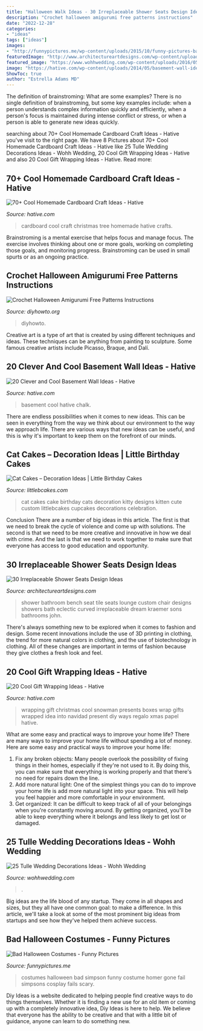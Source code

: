 ```yaml
---
title: "Halloween Walk Ideas - 30 Irreplaceable Shower Seats Design Ideas"
description: "Crochet halloween amigurumi free patterns instructions"
date: "2022-12-28"
categories:
- "ideas"
tags: ["ideas"]
images:
- "http://funnypictures.me/wp-content/uploads/2015/10/funny-pictures-bad-halloween-costumes-SHomer-Simpson.jpg"
featuredImage: "http://www.architectureartdesigns.com/wp-content/uploads/2013/07/JKandSons._com.jpg"
featured_image: "https://www.wohhwedding.com/wp-content/uploads/2016/05/Tulle-Wedding-Table-Decorations.jpg"
image: "https://hative.com/wp-content/uploads/2014/05/basement-wall-ideas/17-chalk-wall-basement.jpg"
ShowToc: true
author: "Estrella Adams MD"
---
```



The definition of brainstroming: What are some examples?
There is no single definition of brainstroming, but some key examples include: when a person understands complex information quickly and efficiently, when a person's focus is maintained during intense conflict or stress, or when a person is able to generate new ideas quickly.

	

		
searching about 70+ Cool Homemade Cardboard Craft Ideas - Hative you've visit to the right page. We have 8 Pictures about 70+ Cool Homemade Cardboard Craft Ideas - Hative like 25 Tulle Wedding Decorations Ideas - Wohh Wedding, 20 Cool Gift Wrapping Ideas - Hative and also 20 Cool Gift Wrapping Ideas - Hative. Read more:
		
    
## 70+ Cool Homemade Cardboard Craft Ideas - Hative

<img loading=lazy src="https://hative.com/wp-content/uploads/2014/04/cardboard-crafts/10-cardboard-christmas-tree.jpg" onerror="this.onerror=null;this.src='https://tse3.mm.bing.net/th?id=OIP.n28n2uZrs9RA6ittqlK-wwHaJ8&amp;pid=15.1';" alt="70+ Cool Homemade Cardboard Craft Ideas - Hative">

_Source: hative.com_

>cardboard cool craft christmas tree homemade hative crafts. 

	

Brainstroming is a mental exercise that helps focus and manage focus. The exercise involves thinking about one or more goals, working on completing those goals, and monitoring progress. Brainstroming can be used in small spurts or as an ongoing practice.

    
## Crochet Halloween Amigurumi Free Patterns Instructions

<img loading=lazy src="https://www.diyhowto.org/wp-content/uploads/DIYHowto-Crochet-Halloween-Amigurumi-Free-Pattern-16.jpg" onerror="this.onerror=null;this.src='https://tse2.mm.bing.net/th?id=OIP.HUdL6mrdfNYWGT9Vf4quLgHaPl&amp;pid=15.1';" alt="Crochet Halloween Amigurumi Free Patterns Instructions">

_Source: diyhowto.org_

>diyhowto. 

	

Creative art is a type of art that is created by using different techniques and ideas. These techniques can be anything from painting to sculpture. Some famous creative artists include Picasso, Braque, and Dalí.

    
## 20 Clever And Cool Basement Wall Ideas - Hative

<img loading=lazy src="https://hative.com/wp-content/uploads/2014/05/basement-wall-ideas/17-chalk-wall-basement.jpg" onerror="this.onerror=null;this.src='https://tse1.mm.bing.net/th?id=OIP.XIAcBqTxaZNxCML3d3ajDwHaLH&amp;pid=15.1';" alt="20 Clever and Cool Basement Wall Ideas - Hative">

_Source: hative.com_

>basement cool hative chalk. 

	

There are endless possibilities when it comes to new ideas. This can be seen in everything from the way we think about our environment to the way we approach life. There are various ways that new ideas can be useful, and this is why it's important to keep them on the forefront of our minds.

    
## Cat Cakes – Decoration Ideas | Little Birthday Cakes

<img loading=lazy src="https://www.littlebcakes.com/wp-content/uploads/2014/01/Cat-Cakes-768x1024.jpg" onerror="this.onerror=null;this.src='https://tse1.mm.bing.net/th?id=OIP.jbRD8EuJdDobZfYOERjOagHaJ4&amp;pid=15.1';" alt="Cat Cakes – Decoration Ideas | Little Birthday Cakes">

_Source: littlebcakes.com_

>cat cakes cake birthday cats decoration kitty designs kitten cute custom littlebcakes cupcakes decorations celebration. 

	

Conclusion
There are a number of big ideas in this article. The first is that we need to break the cycle of violence and come up with solutions. The second is that we need to be more creative and innovative in how we deal with crime. And the last is that we need to work together to make sure that everyone has access to good education and opportunity.

    
## 30 Irreplaceable Shower Seats Design Ideas

<img loading=lazy src="http://www.architectureartdesigns.com/wp-content/uploads/2013/07/JKandSons._com.jpg" onerror="this.onerror=null;this.src='https://tse3.mm.bing.net/th?id=OIP.mSOKBYnNk_lmUt9OfaDpTwAAAA&amp;pid=15.1';" alt="30 Irreplaceable Shower Seats Design Ideas">

_Source: architectureartdesigns.com_

>shower bathroom bench seat tile seats lounge custom chair designs showers bath eclectic curved irreplaceable dream kraemer sons bathrooms john. 

	

There's always something new to be explored when it comes to fashion and design. Some recent innovations include the use of 3D printing in clothing, the trend for more natural colors in clothing, and the use of biotechnology in clothing. All of these changes are important in terms of fashion because they give clothes a fresh look and feel.

    
## 20 Cool Gift Wrapping Ideas - Hative

<img loading=lazy src="http://hative.com/wp-content/uploads/2014/10/gift-wrapping-ideas/7-cool-gift-wrapping-ideas.jpg" onerror="this.onerror=null;this.src='https://tse2.mm.bing.net/th?id=OIP.FCGR5qcVwaA-UGUQzGBzGgHaM2&amp;pid=15.1';" alt="20 Cool Gift Wrapping Ideas - Hative">

_Source: hative.com_

>wrapping gift christmas cool snowman presents boxes wrap gifts wrapped idea into navidad present diy ways regalo xmas papel hative. 

	

What are some easy and practical ways to improve your home life?
There are many ways to improve your home life without spending a lot of money. Here are some easy and practical ways to improve your home life: 
1. Fix any broken objects: Many people overlook the possibility of fixing things in their homes, especially if they're not used to it. By doing this, you can make sure that everything is working properly and that there's no need for repairs down the line. 
2. Add more natural light: One of the simplest things you can do to improve your home life is add more natural light into your space. This will help you feel happier and more comfortable in your environment. 
3. Get organized: It can be difficult to keep track of all of your belongings when you're constantly moving around. By getting organized, you'll be able to keep everything where it belongs and less likely to get lost or damaged.

    
## 25 Tulle Wedding Decorations Ideas - Wohh Wedding

<img loading=lazy src="https://www.wohhwedding.com/wp-content/uploads/2016/05/Tulle-Wedding-Table-Decorations.jpg" onerror="this.onerror=null;this.src='https://tse3.mm.bing.net/th?id=OIP.8cr521Jf3dBbRQ06XGwk6wHaLH&amp;pid=15.1';" alt="25 Tulle Wedding Decorations Ideas - Wohh Wedding">

_Source: wohhwedding.com_

>. 

	

Big ideas are the life blood of any startup. They come in all shapes and sizes, but they all have one common goal: to make a difference. In this article, we'll take a look at some of the most prominent big ideas from startups and see how they've helped them achieve success.

    
## Bad Halloween Costumes - Funny Pictures

<img loading=lazy src="http://funnypictures.me/wp-content/uploads/2015/10/funny-pictures-bad-halloween-costumes-SHomer-Simpson.jpg" onerror="this.onerror=null;this.src='https://tse1.mm.bing.net/th?id=OIP.DHdcpD8Ho_8uLbD3BugFmgHaJ3&amp;pid=15.1';" alt="Bad Halloween Costumes - Funny Pictures">

_Source: funnypictures.me_

>costumes halloween bad simpson funny costume homer gone fail simpsons cosplay fails scary. 

	

Diy Ideas is a website dedicated to helping people find creative ways to do things themselves. Whether it is finding a new use for an old item or coming up with a completely innovative idea, Diy Ideas is here to help. We believe that everyone has the ability to be creative and that with a little bit of guidance, anyone can learn to do something new.

